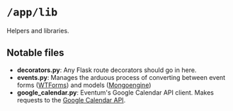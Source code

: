 # `/app/lib`

Helpers and libraries.

## Notable files

- **decorators.py**: Any Flask route decorators should go in here.
- **events.py**: Manages the arduous process of converting between event forms ([WTForms][wtforms]) and models ([Mongoengine][mongoengine])
- **google_calendar.py**: Eventum's Google Calendar API client.  Makes requests to the [Google Calendar API][google-calendar-api].

[google-calendar-api]: https://developers.google.com/google-apps/calendar/
[mongoengine]: http://docs.mongoengine.org/
[wtforms]: http://wtforms.readthedocs.org/en/latest/
